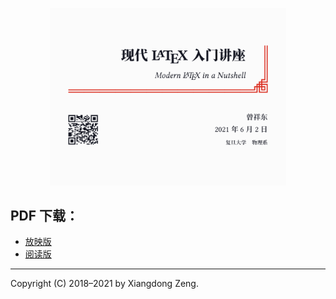 <p align="center">
  <img src="latex-talk.svg" alt="latex-talk" width=75%>
</p>

## PDF 下载：

- [放映版](https://github.com/stone-zeng/latex-talk/releases/download/2019-04-18/latex-talk.pdf)
- [阅读版](https://github.com/stone-zeng/latex-talk/releases/download/2019-04-18/latex-talk-handout.pdf)

-----

Copyright (C) 2018&ndash;2021 by Xiangdong Zeng.

